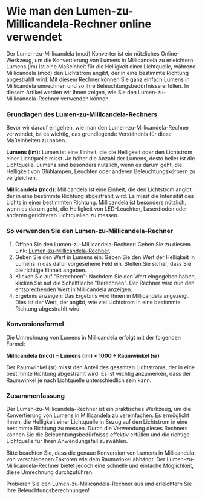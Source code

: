 Wie man den Lumen-zu-Millicandela-Rechner online verwendet
==========================================================

Der Lumen-zu-Millicandela (mcd) Konverter ist ein nützliches Online-Werkzeug, um die Konvertierung von Lumens in Millicandela zu erleichtern. Lumens (lm) ist eine Maßeinheit für die Helligkeit einer Lichtquelle, während Millicandela (mcd) den Lichtstrom angibt, der in eine bestimmte Richtung abgestrahlt wird. Mit diesem Rechner können Sie ganz einfach Lumens in Millicandela umrechnen und so Ihre Beleuchtungsbedürfnisse erfüllen. In diesem Artikel werden wir Ihnen zeigen, wie Sie den Lumen-zu-Millicandela-Rechner verwenden können.

### Grundlagen des Lumen-zu-Millicandela-Rechners

Bevor wir darauf eingehen, wie man den Lumen-zu-Millicandela-Rechner verwendet, ist es wichtig, das grundlegende Verständnis für diese Maßeinheiten zu haben.

**Lumens (lm):** Lumen ist eine Einheit, die die Helligkeit oder den Lichtstrom einer Lichtquelle misst. Je höher die Anzahl der Lumens, desto heller ist die Lichtquelle. Lumens sind besonders nützlich, wenn es darum geht, die Helligkeit von Glühlampen, Leuchten oder anderen Beleuchtungskörpern zu vergleichen.

**Millicandela (mcd):** Millicandela ist eine Einheit, die den Lichtstrom angibt, der in eine bestimmte Richtung abgestrahlt wird. Es misst die Intensität des Lichts in einer bestimmten Richtung. Millicandela ist besonders nützlich, wenn es darum geht, die Helligkeit von LED-Leuchten, Laserdioden oder anderen gerichteten Lichtquellen zu messen.

### So verwenden Sie den Lumen-zu-Millicandela-Rechner

1. Öffnen Sie den Lumen-zu-Millicandela-Rechner: Gehen Sie zu diesem Link: [Lumen-zu-Millicandela-Rechner](https://www.onlinecalculatorsfree.com/de/tools/lumen-to-mcd-calculator.html).
2. Geben Sie den Wert in Lumens ein: Geben Sie den Wert der Helligkeit in Lumens in das dafür vorgesehene Feld ein. Stellen Sie sicher, dass Sie die richtige Einheit angeben.
3. Klicken Sie auf "Berechnen": Nachdem Sie den Wert eingegeben haben, klicken Sie auf die Schaltfläche "Berechnen". Der Rechner wird nun den entsprechenden Wert in Millicandela anzeigen.
4. Ergebnis anzeigen: Das Ergebnis wird Ihnen in Millicandela angezeigt. Dies ist der Wert, der angibt, wie viel Lichtstrom in eine bestimmte Richtung abgestrahlt wird.

### Konversionsformel

Die Umrechnung von Lumens in Millicandela erfolgt mit der folgenden Formel:

**Millicandela (mcd) = Lumens (lm) × 1000 ÷ Raumwinkel (sr)**

Der Raumwinkel (sr) misst den Anteil des gesamten Lichtstroms, der in eine bestimmte Richtung abgestrahlt wird. Es ist wichtig anzumerken, dass der Raumwinkel je nach Lichtquelle unterschiedlich sein kann.

### Zusammenfassung

Der Lumen-zu-Millicandela-Rechner ist ein praktisches Werkzeug, um die Konvertierung von Lumens in Millicandela zu vereinfachen. Es ermöglicht Ihnen, die Helligkeit einer Lichtquelle in Bezug auf den Lichtstrom in eine bestimmte Richtung zu messen. Durch die Verwendung dieses Rechners können Sie die Beleuchtungsbedürfnisse effektiv erfüllen und die richtige Lichtquelle für Ihren Anwendungsfall auswählen.

Bitte beachten Sie, dass die genaue Konversion von Lumens in Millicandela von verschiedenen Faktoren wie dem Raumwinkel abhängt. Der Lumen-zu-Millicandela-Rechner bietet jedoch eine schnelle und einfache Möglichkeit, diese Umrechnung durchzuführen.

Probieren Sie den Lumen-zu-Millicandela-Rechner aus und erleichtern Sie Ihre Beleuchtungsberechnungen!